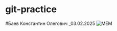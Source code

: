 # git-practice
#Баев Константин Олегович
_03.02.2025
![МЕМ](176270792_931e5f9f78392d46201bd0ffac207248_800.png)
